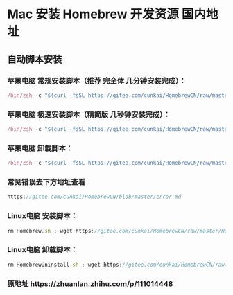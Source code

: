 # Mac 安装 Homebrew 开发资源  国内地址
## 自动脚本安装
### 苹果电脑 常规安装脚本（推荐 完全体 几分钟安装完成）：
```js
/bin/zsh -c "$(curl -fsSL https://gitee.com/cunkai/HomebrewCN/raw/master/Homebrew.sh)"
```

### 苹果电脑 极速安装脚本（精简版 几秒钟安装完成）： 
```js
/bin/zsh -c "$(curl -fsSL https://gitee.com/cunkai/HomebrewCN/raw/master/Homebrew.sh)" speed
```

### 苹果电脑 卸载脚本：

```js
/bin/zsh -c "$(curl -fsSL https://gitee.com/cunkai/HomebrewCN/raw/master/HomebrewUninstall.sh)"
```

### 常见错误去下方地址查看
```js
https://gitee.com/cunkai/HomebrewCN/blob/master/error.md
```

### Linux电脑 安装脚本：

```js
rm Homebrew.sh ; wget https://gitee.com/cunkai/HomebrewCN/raw/master/Homebrew.sh ; bash Homebrew.sh
```

### Linux电脑 卸载脚本：

```js
rm HomebrewUninstall.sh ; wget https://gitee.com/cunkai/HomebrewCN/raw/master/HomebrewUninstall.sh ; bash HomebrewUninstall.sh
```

### 原地址 https://zhuanlan.zhihu.com/p/111014448